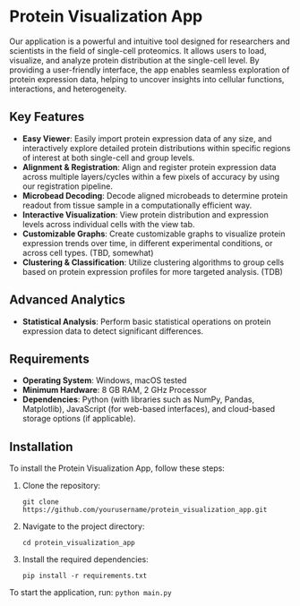 # Protein Visualization App

Our application is a powerful and intuitive tool designed for researchers and scientists in the field of single-cell proteomics. It allows users to load, visualize, and analyze protein distribution at the single-cell level. By providing a user-friendly interface, the app enables seamless exploration of protein expression data, helping to uncover insights into cellular functions, interactions, and heterogeneity.

## Key Features
- **Easy Viewer**: Easily import protein expression data of any size, and interactively explore detailed protein distributions within specific regions of interest at both single-cell and group levels.
- **Alignment & Registration**: Align and register protein expression data across multiple layers/cycles within a few pixels of accuracy by using our registration pipeline.
- **Microbead Decoding**:  Decode aligned microbeads to determine protein readout from tissue sample in a computationally efficient way.
- **Interactive Visualization**: View protein distribution and expression levels across individual cells with the view tab.
- **Customizable Graphs**: Create customizable graphs to visualize protein expression trends over time, in different experimental conditions, or across cell types. (TBD, somewhat)
- **Clustering & Classification**: Utilize clustering algorithms to group cells based on protein expression profiles for more targeted analysis. (TDB)

## Advanced Analytics
- **Statistical Analysis**: Perform basic statistical operations on protein expression data to detect significant differences.
<!-- - **Machine Learning Integration**: Integrate machine learning models for advanced pattern recognition and prediction of protein interactions. -->

## Requirements
- **Operating System**: Windows, macOS tested 
- **Minimum Hardware**: 8 GB RAM, 2 GHz Processor
- **Dependencies**: Python (with libraries such as NumPy, Pandas, Matplotlib), JavaScript (for web-based interfaces), and cloud-based storage options (if applicable).

## Installation
To install the Protein Visualization App, follow these steps:

1. Clone the repository:
    ```
    git clone https://github.com/yourusername/protein_visualization_app.git
    ```
2. Navigate to the project directory:
    ```
    cd protein_visualization_app
    ```
3. Install the required dependencies:
    ```
    pip install -r requirements.txt
    ```



To start the application, run:
    ```
    python main.py
    ```
